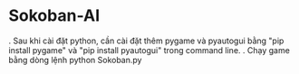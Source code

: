 # Sokoban-AI
. Sau khi cài đặt python, cần cài đặt thêm pygame và pyautogui bằng "pip install pygame" và "pip install pyautogui" trong command line.
. Chạy game bằng dòng lệnh python Sokoban.py
